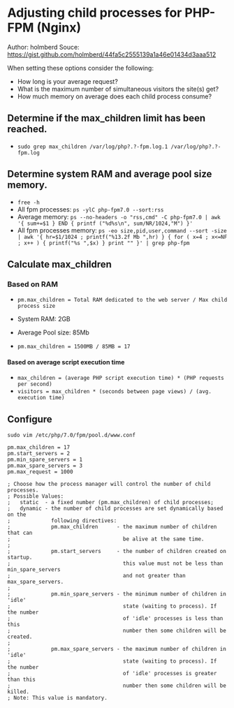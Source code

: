 # Adjusting child processes for PHP-FPM (Nginx)

Author: holmberd
Souce: https://gist.github.com/holmberd/44fa5c2555139a1a46e01434d3aaa512

When setting these options consider the following:

- How long is your average request?
- What is the maximum number of simultaneous visitors the site(s) get?
- How much memory on average does each child process consume?

## Determine if the max_children limit has been reached.
- `sudo grep max_children /var/log/php?.?-fpm.log.1 /var/log/php?.?-fpm.log`

## Determine system RAM and average pool size memory.
- `free -h`
- All fpm processes: `ps -ylC php-fpm7.0 --sort:rss`
- Average memory: `ps --no-headers -o "rss,cmd" -C php-fpm7.0 | awk '{ sum+=$1 } END { printf ("%d%s\n", sum/NR/1024,"M") }'`
- All fpm processes memory: `ps -eo size,pid,user,command --sort -size | awk '{ hr=$1/1024 ; printf("%13.2f Mb ",hr) } { for ( x=4 ; x<=NF ; x++ ) { printf("%s ",$x) } print "" }' | grep php-fpm`

## Calculate max_children
### Based on RAM
- `pm.max_children = Total RAM dedicated to the web server / Max child process size`

- System RAM: 2GB
- Average Pool size: 85Mb
- `pm.max_children = 1500MB / 85MB = 17`

#### Based on average script execution time
- `max_children = (average PHP script execution time) * (PHP requests per second)`
- `visitors = max_children * (seconds between page views) / (avg. execution time)`

## Configure
`sudo vim /etc/php/7.0/fpm/pool.d/www.conf`

```
pm.max_children = 17
pm.start_servers = 2
pm.min_spare_servers = 1
pm.max_spare_servers = 3
pm.max_request = 1000
```

```
; Choose how the process manager will control the number of child processes.
; Possible Values:
;   static  - a fixed number (pm.max_children) of child processes;
;   dynamic - the number of child processes are set dynamically based on the
;             following directives:
;             pm.max_children      - the maximum number of children that can
;                                    be alive at the same time.
;
;             pm.start_servers     - the number of children created on startup.
;                                    this value must not be less than min_spare_servers 
;                                    and not greater than max_spare_servers.
;
;             pm.min_spare_servers - the minimum number of children in 'idle'
;                                    state (waiting to process). If the number
;                                    of 'idle' processes is less than this
;                                    number then some children will be created.
;
;             pm.max_spare_servers - the maximum number of children in 'idle'
;                                    state (waiting to process). If the number
;                                    of 'idle' processes is greater than this
;                                    number then some children will be killed.
; Note: This value is mandatory.
```
